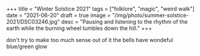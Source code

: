 +++
title = "Winter Solstice 2021"
tags = ["folklore", "magic", "weird walk"]
date = "2021-06-20"
draft = true
image = "/img/photo/summer-solstice-2021/DSC03246.jpg"
desc = "Pausing and listening to the rhythm of the earth while the burning wheel tumbles down the hill."
+++


don't try to make too much sense out of it
the bells have wondeful blue/green glow
